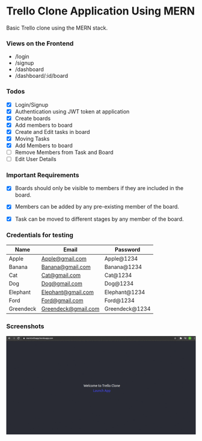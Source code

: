 # Trello Clone Application Using MERN 
Basic Trello clone using the MERN stack.

### Views on the Frontend
- /login
- /signup
- /dashboard
- /dashboard/:id/board

### Todos

- [x] Login/Signup
- [x] Authentication using JWT token at application
- [x] Create boards
- [x] Add members to board
- [x] Create and Edit tasks in board
- [x] Moving Tasks
- [x] Add Members to board
- [ ] Remove Members from Task and Board
- [ ] Edit User Details

### Important Requirements

- [x] Boards should only be visible to members if they are included in the board.
- [x] Members can be added by any pre-existing member of the board.
- [x] Task can be moved to different stages by any member of the board.


### Credentials for testing

| Name          | Email            |  Password
| ------------- | ---------------- |---------------|
| Apple         | Apple@gmail.com  |Apple@1234     |
| Banana        | Banana@gmail.com |Banana@1234    |
| Cat           | Cat@gmail.com    |Cat@1234       |
| Dog           | Dog@gmail.com    |Dog@1234       |
| Elephant      | Elephant@gmail.com    |Elephant@1234       |
| Ford          | Ford@gmail.com   |Ford@1234       |
| Greendeck     | Greendeck@gmail.com   |Greendeck@1234       |



### Screenshots

![](screenshots/gif.gif)


